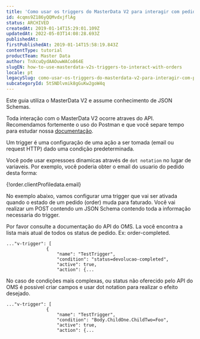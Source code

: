 ```yaml
---
title: 'Como usar os triggers do MasterData V2 para interagir com pedidos (orders)'
id: 4cqms9Z186yQQMvdxjflAg
status: ARCHIVED
createdAt: 2019-01-14T15:29:01.109Z
updatedAt: 2022-05-03T14:08:28.693Z
publishedAt: 
firstPublishedAt: 2019-01-14T15:58:19.843Z
contentType: tutorial
productTeam: Master Data
author: TnXcuQydAAOuwWACo864E
slugEN: how-to-use-masterdata-v2s-triggers-to-interact-with-orders
locale: pt
legacySlug: como-usar-os-triggers-do-masterdata-v2-para-interagir-com-pedidos-orders
subcategoryId: 5tSNDlvmik8gGuKw2goW4q
---
```



Este guia utiliza o MasterData V2 e assume conhecimento de JSON Schemas.

Toda interação com o MasterData V2 ocorre atraves do API.  Recomendamos fortemente o uso do Postman e que você separe tempo para estudar nossa [documentação](https://developers.vtex.com/reference/master-data-api-v2-overview).

Um trigger é uma configuração de uma ação a ser tomada (email ou request HTTP) dado uma condição predeterminada.

Você pode usar expressoes dinamicas através de `dot notation` no lugar de variaveis.
Por exemplo, você poderia obter o email do usuario do pedido desta forma:

{!order.clientProfiledata.email}

No exemplo abaixo, vamos configurar uma trigger que vai ser ativada quando o estado de um pedido (order) muda para faturado.  Você vai realizar um POST contendo um JSON Schema contendo toda a informação necessaria do trigger.

Por favor consulte a documentação do API do OMS.  La você encontra a lista mais atual de todos os status de pedido.  Ex: order-completed.

```
..."v-trigger": [
               {
                   "name": "TestTrigger",
                   "condition": "status=devolucao-completed",
                   "active": true,
                   "action": {...

```
No caso de condições mais complexas, ou status não oferecido pelo API do OMS é possivel criar campos e usar dot notation para realizar o efeito desejado.

```
..."v-trigger": [
               {
                   "name": "TestTrigger",
                   "condition": "Body.ChildOne.ChildTwo=Foo",
                   "active": true,
                   "action": {...





```
